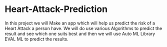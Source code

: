 # Heart-Attack-Prediction
In this project we will Make an app which will help us predict the risk of a Heart Attack a person have. We will do use various Algorithms to predict the result and see which one suits best and then we will use Auto ML Library EVAL ML to predict the results.

